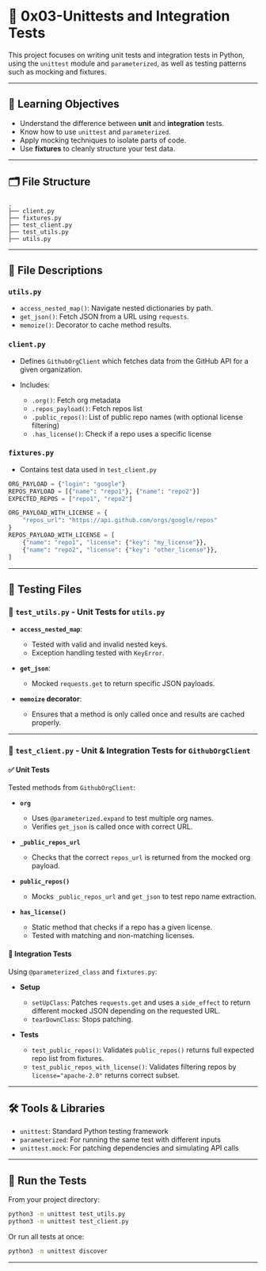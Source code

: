 # 📁 0x03-Unittests and Integration Tests

This project focuses on writing unit tests and integration tests in Python, using the `unittest` module and `parameterized`, as well as testing patterns such as mocking and fixtures.

---

## 📌 Learning Objectives

* Understand the difference between **unit** and **integration** tests.
* Know how to use `unittest` and `parameterized`.
* Apply mocking techniques to isolate parts of code.
* Use **fixtures** to cleanly structure your test data.

---

## 🗂️ File Structure

```
.
├── client.py
├── fixtures.py
├── test_client.py
├── test_utils.py
├── utils.py
```

---

## 📄 File Descriptions

### `utils.py`

* `access_nested_map()`: Navigate nested dictionaries by path.
* `get_json()`: Fetch JSON from a URL using `requests`.
* `memoize()`: Decorator to cache method results.

### `client.py`

* Defines `GithubOrgClient` which fetches data from the GitHub API for a given organization.
* Includes:

  * `.org()`: Fetch org metadata
  * `.repos_payload()`: Fetch repos list
  * `.public_repos()`: List of public repo names (with optional license filtering)
  * `.has_license()`: Check if a repo uses a specific license  

### `fixtures.py`

* Contains test data used in `test_client.py`

```python
ORG_PAYLOAD = {"login": "google"}
REPOS_PAYLOAD = [{"name": "repo1"}, {"name": "repo2"}]
EXPECTED_REPOS = ["repo1", "repo2"]

ORG_PAYLOAD_WITH_LICENSE = {
    "repos_url": "https://api.github.com/orgs/google/repos"
}
REPOS_PAYLOAD_WITH_LICENSE = [
    {"name": "repo1", "license": {"key": "my_license"}},
    {"name": "repo2", "license": {"key": "other_license"}},
]
```

---

## 🧪 Testing Files

### 🧪 `test_utils.py` - Unit Tests for `utils.py`

* **`access_nested_map`**:

  * Tested with valid and invalid nested keys.
  * Exception handling tested with `KeyError`.
* **`get_json`**:

  * Mocked `requests.get` to return specific JSON payloads.
* **`memoize` decorator**:

  * Ensures that a method is only called once and results are cached properly.

---

### 🧪 `test_client.py` - Unit & Integration Tests for `GithubOrgClient`

#### ✅ Unit Tests

Tested methods from `GithubOrgClient`:

* **`org`**

  * Uses `@parameterized.expand` to test multiple org names.
  * Verifies `get_json` is called once with correct URL.
* **`_public_repos_url`**

  * Checks that the correct `repos_url` is returned from the mocked org payload.
* **`public_repos()`**

  * Mocks `_public_repos_url` and `get_json` to test repo name extraction.
* **`has_license()`**

  * Static method that checks if a repo has a given license.
  * Tested with matching and non-matching licenses.

#### 🧩 Integration Tests

Using `@parameterized_class` and `fixtures.py`:

* **Setup**

  * `setUpClass`: Patches `requests.get` and uses a `side_effect` to return different mocked JSON depending on the requested URL.
  * `tearDownClass`: Stops patching.
* **Tests**

  * `test_public_repos()`: Validates `public_repos()` returns full expected repo list from fixtures.
  * `test_public_repos_with_license()`: Validates filtering repos by `license="apache-2.0"` returns correct subset.


---

## 🛠️ Tools & Libraries

* `unittest`: Standard Python testing framework
* `parameterized`: For running the same test with different inputs
* `unittest.mock`: For patching dependencies and simulating API calls

---

## 🚀 Run the Tests

From your project directory:

```bash
python3 -m unittest test_utils.py
python3 -m unittest test_client.py
```

Or run all tests at once:

```bash
python3 -m unittest discover
```

---















